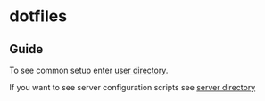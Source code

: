 # dotfiles

## Guide

To see common setup enter [user directory](./user). 

If you want to see server configuration scripts see [server directory](./server)
